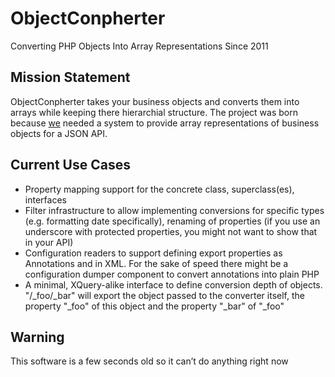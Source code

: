 ObjectConpherter
================
Converting PHP Objects Into Array Representations Since 2011

Mission Statement
-----------------

ObjectConpherter takes your business objects and converts them into arrays while
keeping there hierarchial structure. The project was born because [we](http://jarlssen.de)
needed a system to provide array representations of business objects for a JSON API.


Current Use Cases
-----------------
-   Property mapping support for the concrete class, superclass(es), interfaces
-   Filter infrastructure to allow implementing conversions for specific types
    (e.g. formatting date specifically), renaming of properties (if you use an
    underscore with protected properties, you might not want to show that in
    your API)
-   Configuration readers to support defining export properties as Annotations
    and in XML. For the sake of speed there might be a configuration dumper
    component to convert annotations into plain PHP
-   A minimal, XQuery-alike interface to define conversion depth of objects.
    "/_foo/_bar" will export the object passed to the converter itself, the
    property "_foo" of this object and the property "_bar" of "_foo"

Warning
-------
This software is a few seconds old so it can’t do anything right now
